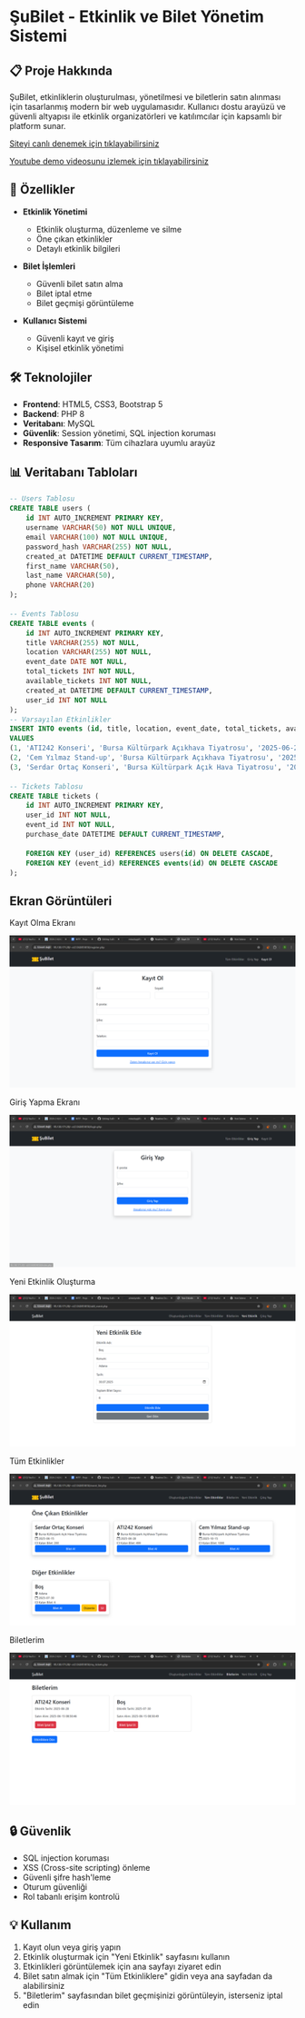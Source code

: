 # ŞuBilet - Etkinlik ve Bilet Yönetim Sistemi

## 📋 Proje Hakkında

ŞuBilet, etkinliklerin oluşturulması, yönetilmesi ve biletlerin satın alınması için tasarlanmış modern bir web uygulamasıdır. Kullanıcı dostu arayüzü ve güvenli altyapısı ile etkinlik organizatörleri ve katılımcılar için kapsamlı bir platform sunar.


[Siteyi canlı denemek için tıklayabilirsiniz](http://95.130.171.20/~st23360859058/index.php)

[Youtube demo videosunu izlemek için tıklayabilirsiniz](https://www.youtube.com/watch?v=Sj8bnFOPHZA)



## 🚀 Özellikler

- **Etkinlik Yönetimi**
  - Etkinlik oluşturma, düzenleme ve silme
  - Öne çıkan etkinlikler 
  - Detaylı etkinlik bilgileri 
  
- **Bilet İşlemleri**
  - Güvenli bilet satın alma
  - Bilet iptal etme
  - Bilet geçmişi görüntüleme
  
- **Kullanıcı Sistemi**
  - Güvenli kayıt ve giriş
  - Kişisel etkinlik yönetimi

## 🛠 Teknolojiler

- **Frontend**: HTML5, CSS3, Bootstrap 5
- **Backend**: PHP 8
- **Veritabanı**: MySQL
- **Güvenlik**: Session yönetimi, SQL injection koruması
- **Responsive Tasarım**: Tüm cihazlara uyumlu arayüz

## 📊 Veritabanı Tabloları


```sql
-- Users Tablosu
CREATE TABLE users (
    id INT AUTO_INCREMENT PRIMARY KEY,
    username VARCHAR(50) NOT NULL UNIQUE,
    email VARCHAR(100) NOT NULL UNIQUE,
    password_hash VARCHAR(255) NOT NULL,
    created_at DATETIME DEFAULT CURRENT_TIMESTAMP,
    first_name VARCHAR(50),
    last_name VARCHAR(50),
    phone VARCHAR(20)
);

-- Events Tablosu
CREATE TABLE events (
    id INT AUTO_INCREMENT PRIMARY KEY,
    title VARCHAR(255) NOT NULL,
    location VARCHAR(255) NOT NULL,
    event_date DATE NOT NULL,
    total_tickets INT NOT NULL,
    available_tickets INT NOT NULL,
    created_at DATETIME DEFAULT CURRENT_TIMESTAMP,
    user_id INT NOT NULL
);
-- Varsayılan Etkinlikler
INSERT INTO events (id, title, location, event_date, total_tickets, available_tickets, created_at, user_id)
VALUES
(1, 'ATI242 Konseri', 'Bursa Kültürpark Açıkhava Tiyatrosu', '2025-06-28', 500, 499, '2025-06-14 14:11:31', 1),
(2, 'Cem Yılmaz Stand-up', 'Bursa Kültürpark Açıkhava Tiyatrosu', '2025-10-15', 1000, 1000, '2025-06-14 14:11:31', 1),
(3, 'Serdar Ortaç Konseri', 'Bursa Kültürpark Açık Hava Tiyatrosu', '2025-06-15', 200, 200, '2025-06-14 14:11:31', 1);

-- Tickets Tablosu
CREATE TABLE tickets (
    id INT AUTO_INCREMENT PRIMARY KEY,
    user_id INT NOT NULL,
    event_id INT NOT NULL,
    purchase_date DATETIME DEFAULT CURRENT_TIMESTAMP,
    
    FOREIGN KEY (user_id) REFERENCES users(id) ON DELETE CASCADE,
    FOREIGN KEY (event_id) REFERENCES events(id) ON DELETE CASCADE
);

```

## Ekran Görüntüleri


Kayıt Olma Ekranı

![Oyun Ekranı](images/ss2.png)

Giriş Yapma Ekranı

![Oyun Ekranı](images/ss1.png)

Yeni Etkinlik Oluşturma

![Oyun Ekranı](images/ss3.png)

Tüm Etkinlikler

![Oyun Ekranı](images/ss4.png)

Biletlerim

![Oyun Ekranı](images/ss5.png)





## 🔒 Güvenlik

- SQL injection koruması
- XSS (Cross-site scripting) önleme
- Güvenli şifre hash'leme
- Oturum güvenliği
- Rol tabanlı erişim kontrolü


## 💡 Kullanım

1. Kayıt olun veya giriş yapın
2. Etkinlik oluşturmak için "Yeni Etkinlik" sayfasını kullanın
3. Etkinlikleri görüntülemek için ana sayfayı ziyaret edin
4. Bilet satın almak için "Tüm Etkinliklere" gidin veya ana sayfadan da alabilirsiniz
5. "Biletlerim" sayfasından bilet geçmişinizi görüntüleyin, isterseniz iptal edin

